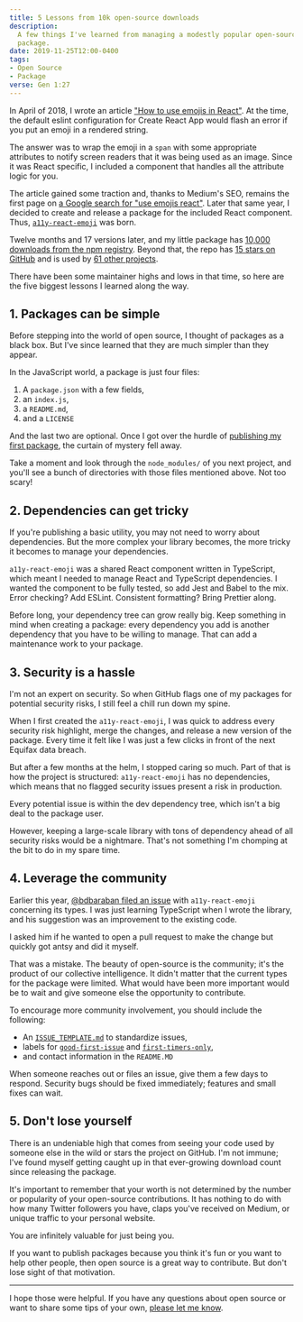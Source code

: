 ```yaml
---
title: 5 Lessons from 10k open-source downloads
description:
  A few things I've learned from managing a modestly popular open-source
  package.
date: 2019-11-25T12:00-0400
tags:
- Open Source
- Package
verse: Gen 1:27
---
```


In April of 2018, I wrote an article
["How to use emojis in React"](https://medium.com/@seanmcp/%EF%B8%8F-how-to-use-emojis-in-react-d23bbf608bf7).
At the time, the default eslint configuration for Create React App would flash
an error if you put an emoji in a rendered string.

The answer was to wrap the emoji in a `span` with some appropriate attributes to
notify screen readers that it was being used as an image. Since it was React
specific, I included a component that handles all the attribute logic for you.

The article gained some traction and, thanks to Medium's SEO, remains the first
page on
[a Google search for "use emojis react"](https://www.google.com/search?q=use+emojis+in+react&oq=how+to+use+emojis+in+react).
Later that same year, I decided to create and release a package for the included
React component. Thus, [`a11y-react-emoji`](https://npm.im/a11y-react-emoji) was
born.

Twelve months and 17 versions later, and my little package has
[10,000 downloads from the npm registry](https://www.npmjs.com/package/a11y-react-emoji).
Beyond that, the repo has
[15 stars on GitHub](https://github.com/SeanMcP/a11y-react-emoji) and is used by
[61 other projects](https://github.com/SeanMcP/a11y-react-emoji/network/dependents?package_id=UGFja2FnZS0yODIxNzMzNDE%3D).

There have been some maintainer highs and lows in that time, so here are the
five biggest lessons I learned along the way.

## 1. Packages can be simple

Before stepping into the world of open source, I thought of packages as a black
box. But I've since learned that they are much simpler than they appear.

In the JavaScript world, a package is just four files:

1. A `package.json` with a few fields,
2. an `index.js`,
3. a `README.md`,
4. and a `LICENSE`

And the last two are optional. Once I got over the hurdle of
[publishing my first package](https://www.freecodecamp.org/news/how-to-make-a-beautiful-tiny-npm-package-and-publish-it-2881d4307f78/),
the curtain of mystery fell away.

Take a moment and look through the `node_modules/` of you next project, and
you'll see a bunch of directories with those files mentioned above. Not too
scary!

## 2. Dependencies can get tricky

If you're publishing a basic utility, you may not need to worry about
dependencies. But the more complex your library becomes, the more tricky it
becomes to manage your dependencies.

`a11y-react-emoji` was a shared React component written in TypeScript, which
meant I needed to manage React and TypeScript dependencies. I wanted the
component to be fully tested, so add Jest and Babel to the mix. Error checking?
Add ESLint. Consistent formatting? Bring Prettier along.

Before long, your dependency tree can grow really big. Keep something in mind
when creating a package: every dependency you add is another dependency that you
have to be willing to manage. That can add a maintenance work to your package.

## 3. Security is a hassle

I'm not an expert on security. So when GitHub flags one of my packages for
potential security risks, I still feel a chill run down my spine.

When I first created the `a11y-react-emoji`, I was quick to address every
security risk highlight, merge the changes, and release a new version of the
package. Every time it felt like I was just a few clicks in front of the next
Equifax data breach.

But after a few months at the helm, I stopped caring so much. Part of that is
how the project is structured: `a11y-react-emoji` has no dependencies, which
means that no flagged security issues present a risk in production.

Every potential issue is within the dev dependency tree, which isn't a big deal
to the package user.

However, keeping a large-scale library with tons of dependency ahead of all
security risks would be a nightmare. That's not something I'm chomping at the
bit to do in my spare time.

## 4. Leverage the community

Earlier this year,
[@bdbaraban filed an issue](https://github.com/SeanMcP/a11y-react-emoji/issues/3)
with `a11y-react-emoji` concerning its types. I was just learning TypeScript
when I wrote the library, and his suggestion was an improvement to the existing
code.

I asked him if he wanted to open a pull request to make the change but quickly
got antsy and did it myself.

That was a mistake. The beauty of open-source is the community; it's the product
of our collective intelligence. It didn't matter that the current types for the
package were limited. What would have been more important would be to wait and
give someone else the opportunity to contribute.

To encourage more community involvement, you should include the following:

- An
  [`ISSUE_TEMPLATE.md`](https://help.github.com/en/github/building-a-strong-community/manually-creating-a-single-issue-template-for-your-repository)
  to standardize issues,
- labels for
  [`good-first-issue`](https://help.github.com/en/github/building-a-strong-community/helping-new-contributors-find-your-project-with-labels)
  and [`first-timers-only`](https://www.firsttimersonly.com/),
- and contact information in the `README.MD`

When someone reaches out or files an issue, give them a few days to respond.
Security bugs should be fixed immediately; features and small fixes can wait.

## 5. Don't lose yourself

There is an undeniable high that comes from seeing your code used by someone
else in the wild or stars the project on GitHub. I'm not immune; I've found
myself getting caught up in that ever-growing download count since releasing the
package.

It's important to remember that your worth is not determined by the number or
popularity of your open-source contributions. It has nothing to do with how many
Twitter followers you have, claps you've received on Medium, or unique traffic
to your personal website.

You are infinitely valuable for just being you.

If you want to publish packages because you think it's fun or you want to help
other people, then open source is a great way to contribute. But don't lose
sight of that motivation.

---

I hope those were helpful. If you have any questions about open source or want
to share some tips of your own, [please let me know](#comment-link).
